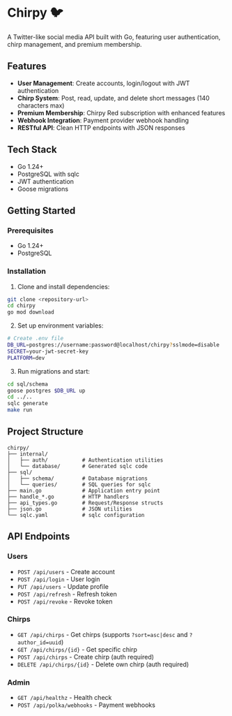 # Chirpy 🐦

A Twitter-like social media API built with Go, featuring user authentication, chirp management, and premium membership.

## Features

- **User Management**: Create accounts, login/logout with JWT authentication
- **Chirp System**: Post, read, update, and delete short messages (140 characters max)
- **Premium Membership**: Chirpy Red subscription with enhanced features
- **Webhook Integration**: Payment provider webhook handling
- **RESTful API**: Clean HTTP endpoints with JSON responses

## Tech Stack

- Go 1.24+
- PostgreSQL with sqlc
- JWT authentication
- Goose migrations

## Getting Started

### Prerequisites

- Go 1.24+
- PostgreSQL

### Installation

1. Clone and install dependencies:

```bash
git clone <repository-url>
cd chirpy
go mod download
```

2. Set up environment variables:

```bash
# Create .env file
DB_URL=postgres://username:password@localhost/chirpy?sslmode=disable
SECRET=your-jwt-secret-key
PLATFORM=dev
```

3. Run migrations and start:

```bash
cd sql/schema
goose postgres $DB_URL up
cd ../..
sqlc generate
make run
```

## Project Structure

```
chirpy/
├── internal/
│   ├── auth/           # Authentication utilities
│   └── database/       # Generated sqlc code
├── sql/
│   ├── schema/         # Database migrations
│   └── queries/        # SQL queries for sqlc
├── main.go             # Application entry point
├── handle_*.go         # HTTP handlers
├── api_types.go        # Request/Response structs
├── json.go             # JSON utilities
└── sqlc.yaml           # sqlc configuration
```

## API Endpoints

### Users

- `POST /api/users` - Create account
- `POST /api/login` - User login
- `PUT /api/users` - Update profile
- `POST /api/refresh` - Refresh token
- `POST /api/revoke` - Revoke token

### Chirps

- `GET /api/chirps` - Get chirps (supports `?sort=asc|desc` and `?author_id=uuid`)
- `GET /api/chirps/{id}` - Get specific chirp
- `POST /api/chirps` - Create chirp (auth required)
- `DELETE /api/chirps/{id}` - Delete own chirp (auth required)

### Admin

- `GET /api/healthz` - Health check
- `POST /api/polka/webhooks` - Payment webhooks
